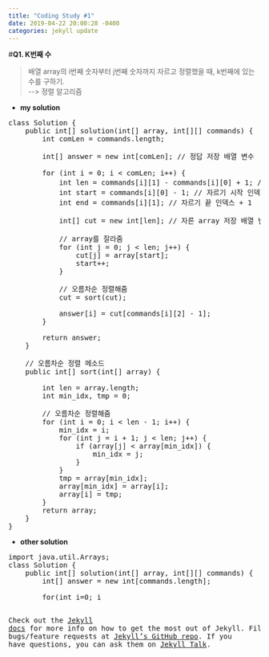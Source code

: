 ```yaml
---
title: "Coding Study #1"
date: 2019-04-22 20:00:28 -0400
categories: jekyll update
---
```


#**Q1. K번째 수**
> 배열 array의 i번째 숫자부터 j번째 숫자까지 자르고 정렬했을 때, k번째에 있는 수를 구하기.</br>
--> 정렬 알고리즘

- **my solution** </br>

<pre>
class Solution {
    public int[] solution(int[] array, int[][] commands) {
        int comLen = commands.length;

		int[] answer = new int[comLen]; // 정답 저장 배열 변수

		for (int i = 0; i < comLen; i++) {
			int len = commands[i][1] - commands[i][0] + 1; // commands 값 하나에서, 자른 후의 배열 크기 얻어옴
			int start = commands[i][0] - 1; // 자르기 시작 인덱스
			int end = commands[i][1]; // 자르기 끝 인덱스 + 1

			int[] cut = new int[len]; // 자른 array 저장 배열 변수

			// array를 잘라줌
			for (int j = 0; j < len; j++) {
				cut[j] = array[start];
				start++;
			}
			
			// 오름차순 정렬해줌
			cut = sort(cut);

			answer[i] = cut[commands[i][2] - 1];
		}

		return answer;
	}

	// 오름차순 정렬 메소드
	public int[] sort(int[] array) {
		
		int len = array.length;
		int min_idx, tmp = 0;
		
		// 오름차순 정렬해줌
		for (int i = 0; i < len - 1; i++) {
			min_idx = i;
			for (int j = i + 1; j < len; j++) {
				if (array[j] < array[min_idx]) {
					min_idx = j;
				}
			}
			tmp = array[min_idx];
			array[min_idx] = array[i];
			array[i] = tmp;
		}
		return array;
    }
}
</pre>

- **other solution** </br>
<pre>
import java.util.Arrays;
class Solution {
    public int[] solution(int[] array, int[][] commands) {
        int[] answer = new int[commands.length];

        for(int i=0; i<commands.length; i++){
            int[] temp = Arrays.copyOfRange(array, commands[i][0]-1, commands[i][1]);
            Arrays.sort(temp);
            answer[i] = temp[commands[i][2]-1];
        }

        return answer;
    }
}
</pre>

Check out the [Jekyll docs][jekyll-docs] for more info on how to get the most out of Jekyll. File all bugs/feature requests at [Jekyll’s GitHub repo][jekyll-gh]. If you have questions, you can ask them on [Jekyll Talk][jekyll-talk].

[jekyll-docs]: https://jekyllrb.com/docs/home
[jekyll-gh]:   https://github.com/jekyll/jekyll
[jekyll-talk]: https://talk.jekyllrb.com/
